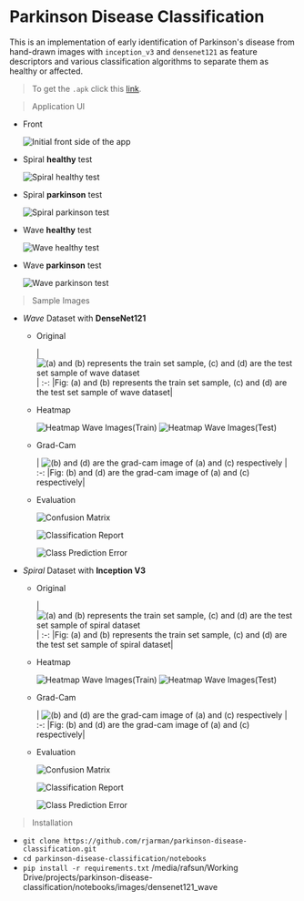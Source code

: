 # Parkinson Disease Classification

This is an implementation of early identification of Parkinson's disease from hand-drawn images with `inception_v3` and `densenet121` as feature descriptors and various classification algorithms to separate them as healthy or affected.

> To get the `.apk` click this [link](https://github.com/rjarman/parkinson-disease-classification/blob/master/Parkinson.apk).

> Application UI
- Front
  
  ![Initial front side of the app](app/sample_ss/front.png 'Initial front side of the app')
- Spiral __healthy__ test
  
  ![Spiral healthy test](app/sample_ss/spiral_healthy.png 'Spiral healthy test')
- Spiral __parkinson__ test
  
  ![Spiral parkinson test](app/sample_ss/spiral_parkinson.png 'Spiral parkinson test')
- Wave __healthy__ test
  
  ![Wave healthy test](app/sample_ss/wave_healthy.png 'Wave healthy test')
- Wave __parkinson__ test
  
  ![Wave parkinson test](app/sample_ss/wave_parkinson.png 'Wave parkinson test')

> Sample Images

- _Wave_ Dataset with **DenseNet121**

  - Original

    | ![(a) and (b) represents the train set sample, (c) and (d) are the test set sample of wave dataset](<notebooks/images/sample_train_test_wave.png> '(a) and (b) represents the train set sample, (c) and (d) are the test set sample of wave dataset') | 
    :-:
    |Fig: (a) and (b) represents the train set sample, (c) and (d) are the test set sample of wave dataset|

  - Heatmap

    ![Heatmap Wave Images(Train)](<notebooks/images/densenet121_wave/sample_of_heatmap_img(train).png> 'Heatmap Wave Images(Train)')
    ![Heatmap Wave Images(Test)](<notebooks/images/densenet121_wave/sample_of_heatmap_img(test).png> 'Heatmap Wave Images(Test)')

  - Grad-Cam

    | ![(b) and (d) are the grad-cam image of (a) and (c) respectively](<notebooks/images/densenet121_wave/evaluation/grad_cam.png> '(b) and (d) are the grad-cam image of (a) and (c) respectively') | 
    :-:
    |Fig: (b) and (d) are the grad-cam image of (a) and (c) respectively|
    
    <!-- ![Heatmap Wave Images(Train)](<notebooks/images/densenet121_wave/sample_of_gradcam_img(train).png> 'Heatmap Wave Images(Train)')
    ![Heatmap Wave Images(Test)](<notebooks/images/densenet121_wave/sample_of_gradcam_img(test).png> 'Heatmap Wave Images(Test)') -->

  - Evaluation

    ![Confusion Matrix](<notebooks/images/densenet121_wave/evaluation/confusion_matrix.png> 'Confusion Matrix')
    
    ![Classification Report](<notebooks/images/densenet121_wave/evaluation/classification_report.png> 'Classification Report') 

    ![Class Prediction Error](<notebooks/images/densenet121_wave/evaluation/class_prediction_error.png> 'Class Prediction Error') 

- _Spiral_ Dataset with **Inception V3**

  - Original

    | ![(a) and (b) represents the train set sample, (c) and (d) are the test set sample of spiral dataset](<notebooks/images/sample_train_test_spiral.png> '(a) and (b) represents the train set sample, (c) and (d) are the test set sample of spiral dataset') | 
    :-:
    |Fig: (a) and (b) represents the train set sample, (c) and (d) are the test set sample of spiral dataset|

  - Heatmap

    ![Heatmap Wave Images(Train)](<notebooks/images/inception_v3_spiral/sample_of_heatmap_img(train).png> 'Heatmap Spiral Images(Train)')
    ![Heatmap Wave Images(Test)](<notebooks/images/inception_v3_spiral/sample_of_heatmap_img(test).png> 'Heatmap Spiral Images(Test)')

  - Grad-Cam

    | ![(b) and (d) are the grad-cam image of (a) and (c) respectively](<notebooks/images/inception_v3_spiral/evaluation/grad_cam.png> '(b) and (d) are the grad-cam image of (a) and (c) respectively') | 
    :-:
    |Fig: (b) and (d) are the grad-cam image of (a) and (c) respectively|

    <!-- ![Heatmap Wave Images(Train)](<notebooks/images/inception_v3_spiral/sample_of_gradcam_img(test).png> 'Heatmap Spiral Images(Train)')
    ![Heatmap Wave Images(Test)](<notebooks/images/inception_v3_spiral/sample_of_gradcam_img(test).png> 'Heatmap Spiral Images(Test)') -->

  - Evaluation

    ![Confusion Matrix](<notebooks/images/inception_v3_spiral/evaluation/confusion_matrix.png> 'Confusion Matrix')
    
    ![Classification Report](<notebooks/images/inception_v3_spiral/evaluation/classification_report.png> 'Classification Report') 

    ![Class Prediction Error](<notebooks/images/inception_v3_spiral/evaluation/class_prediction_error.png> 'Class Prediction Error') 

> Installation

- `git clone https://github.com/rjarman/parkinson-disease-classification.git`
- `cd parkinson-disease-classification/notebooks`
- `pip install -r requirements.txt`
  /media/rafsun/Working Drive/projects/parkinson-disease-classification/notebooks/images/densenet121_wave
